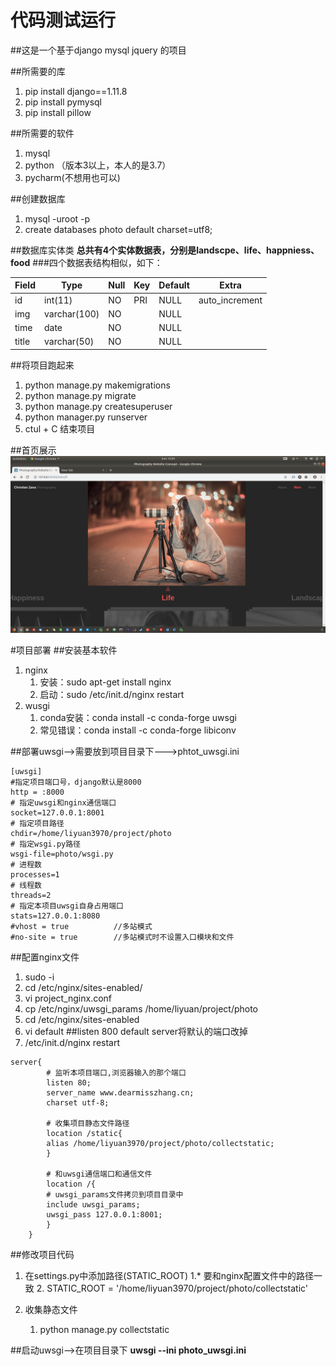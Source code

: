 # 代码测试运行
##这是一个基于django mysql jquery 的项目

##所需要的库
1. pip install django==1.11.8
2. pip install pymysql
3. pip install pillow

##所需要的软件
1. mysql
2. python （版本3以上，本人的是3.7）
3. pycharm(不想用也可以)


##创建数据库

1. mysql -uroot -p  
2. create databases photo default charset=utf8;

##数据库实体类
**总共有4个实体数据表，分别是landscpe、life、happniess、food**
###四个数据表结构相似，如下：

| Field | Type         | Null | Key | Default | Extra          |
|-------|--------------|------|-----|---------|----------------|
| id    | int(11)      | NO   | PRI | NULL    | auto_increment |
| img   | varchar(100) | NO   |     | NULL    |                |
| time  | date         | NO   |     | NULL    |                |
| title | varchar(50)  | NO   |     | NULL    |                |



##将项目跑起来

1. python manage.py makemigrations
2. python manage.py migrate
3. python manage.py createsuperuser
4. python manager.py runserver
5. ctul + C 结束项目

##首页展示
![index.picture](index.png)

#项目部署
##安装基本软件
1. nginx
   1. 安装：sudo apt-get install nginx
   2. 启动：sudo /etc/init.d/nginx restart
2. wusgi
   1. conda安装：conda install -c conda-forge uwsgi
   2. 常见错误：conda install -c conda-forge libiconv
   
##部署uwsgi-->需要放到项目目录下--->phtot_uwsgi.ini
```cassandraql
[uwsgi]
#指定项目端口号，django默认是8000
http = :8000
# 指定uwsgi和nginx通信端口
socket=127.0.0.1:8001
# 指定项目路径
chdir=/home/liyuan3970/project/photo
# 指定wsgi.py路径
wsgi-file=photo/wsgi.py
# 进程数
processes=1
# 线程数
threads=2
# 指定本项目uwsgi自身占用端口
stats=127.0.0.1:8080
#vhost = true          //多站模式
#no-site = true        //多站模式时不设置入口模块和文件

```
##配置nginx文件
1. sudo -i
2. cd /etc/nginx/sites-enabled/
3. vi project_nginx.conf
4. cp /etc/nginx/uwsgi_params /home/liyuan/project/photo
5. cd /etc/nginx/sites-enabled
6. vi default ##listen 800 default server将默认的端口改掉
7. /etc/init.d/nginx restart


```cassandraql
server{
	    # 监听本项目端口,浏览器输入的那个端口
	    listen 80;   
	    server_name www.dearmisszhang.cn;
	    charset utf-8;

	    # 收集项目静态文件路径
	    location /static{
		alias /home/liyuan3970/project/photo/collectstatic;
	    }

	    # 和uwsgi通信端口和通信文件
	    location /{
		# uwsgi_params文件拷贝到项目目录中
		include uwsgi_params;
		uwsgi_pass 127.0.0.1:8001;
	    }
	}

```
##修改项目代码
1. 在settings.py中添加路径(STATIC_ROOT)
   1.* 要和nginx配置文件中的路径一致
   2. STATIC_ROOT = '/home/liyuan3970/project/photo/collectstatic'

2. 收集静态文件
   1. python manage.py collectstatic
   
##启动uwsgi-->在项目目录下
**uwsgi --ini photo_uwsgi.ini**
